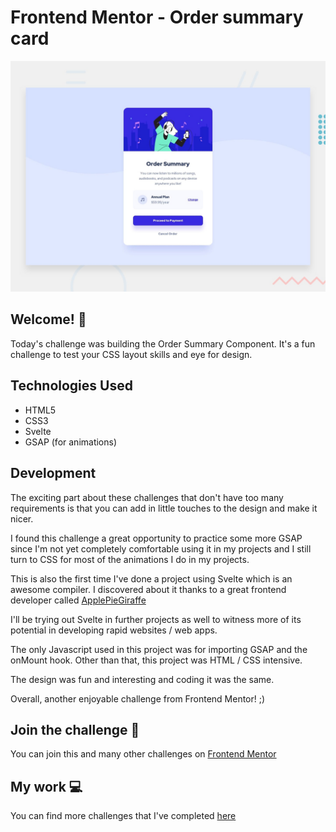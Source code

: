# Frontend Mentor - Order summary card

![Design preview for the Order summary card coding challenge](./design/desktop-preview.jpg)

## Welcome! 👋

Today's challenge was building the Order Summary Component. It's a fun challenge to test your CSS layout skills and eye for design.

## Technologies Used

* HTML5
* CSS3
* Svelte
* GSAP (for animations)

## Development

The exciting part about these challenges that don't have too many requirements is that you can add in little touches to the design and make it nicer. 

I found this challenge a great opportunity to practice some more GSAP since I'm not yet completely comfortable using it in my projects and I still turn to CSS for most of the animations I do in my projects.

This is also the first time I've done a project using Svelte which is an awesome compiler. I discovered about it thanks to a great frontend developer called [ApplePieGiraffe](https://www.frontendmentor.io/profile/ApplePieGiraffe)

I'll be trying out Svelte in further projects as well to witness more of its potential in developing rapid websites / web apps.

The only Javascript used in this project was for importing GSAP and the onMount hook. Other than that, this project was HTML / CSS intensive.

The design was fun and interesting and coding it was the same. 

Overall, another enjoyable challenge from Frontend Mentor! ;)

## Join the challenge 💪
You can join this and many other challenges on [Frontend Mentor](https://www.frontendmentor.io/challenges)

## My work 💻
You can find more challenges that I've completed [here](https://www.frontendmentor.io/profile/Remus432)